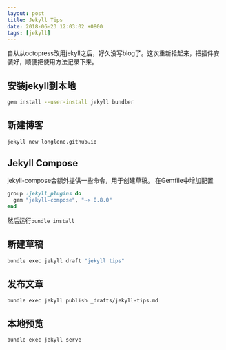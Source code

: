 ```yaml
---
layout: post
title: Jekyll Tips
date: 2018-06-23 12:03:02 +0800
tags: [jekyll]
---
```

自从从octopress改用jekyll之后，好久没写blog了。这次重新拾起来，把插件安装好，顺便把使用方法记录下来。

## 安装jekyll到本地
```bash
gem install --user-install jekyll bundler
```

## 新建博客
```bash
jekyll new longlene.github.io
```

## Jekyll Compose
jekyll-compose会额外提供一些命令，用于创建草稿。
在Gemfile中增加配置
```ruby
group :jekyll_plugins do
  gem "jekyll-compose", "~> 0.8.0"
end
```
然后运行`bundle install`

## 新建草稿
```sh
bundle exec jekyll draft "jekyll tips"
```

## 发布文章
```sh
bundle exec jekyll publish _drafts/jekyll-tips.md
```

## 本地预览
```sh
bundle exec jekyll serve
```
